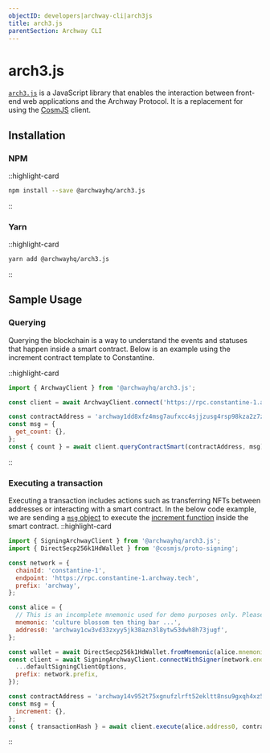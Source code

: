 ```yaml
---
objectID: developers|archway-cli|arch3js
title: arch3.js
parentSection: Archway CLI
---
```


# arch3.js

[`arch3.js`](https://www.npmjs.com/package/@archwayhq/arch3-core) is a JavaScript library that enables the interaction between front-end web applications and the Archway Protocol. It is a replacement for using the [CosmJS](https://github.com/cosmos/cosmjs) client.

## Installation

### NPM

::highlight-card

```bash
npm install --save @archwayhq/arch3.js
```

::

### Yarn

::highlight-card

```bash
yarn add @archwayhq/arch3.js
```

::

## Sample Usage

### Querying

Querying the blockchain is a way to understand the events and statuses that happen inside a smart contract. Below is an example using the increment contract template to Constantine.

::highlight-card

```js
import { ArchwayClient } from '@archwayhq/arch3.js';

const client = await ArchwayClient.connect('https://rpc.constantine-1.archway.tech');

const contractAddress = 'archway1dd8xfz4msg7aufxcc4sjjzusg4rsp98kza2z7zjprhgwvmpdzncq6jrg99';
const msg = {
  get_count: {},
};
const { count } = await client.queryContractSmart(contractAddress, msg);
```

::

### Executing a transaction

Executing a transaction includes actions such as transferring NFTs between addresses or interacting with a smart contract. In the below code example, we are sending a [`msg` object](https://docs.cosmos.network/main/building-modules/messages-and-queries#messages) to execute the [increment function](https://docs.cosmwasm.com/dev-academy/develop-smart-contract/intro/#increment) inside the smart contract.
::highlight-card

```js
import { SigningArchwayClient } from '@archwayhq/arch3.js';
import { DirectSecp256k1HdWallet } from '@cosmjs/proto-signing';

const network = {
  chainId: 'constantine-1',
  endpoint: 'https://rpc.constantine-1.archway.tech',
  prefix: 'archway',
};

const alice = {
  // This is an incomplete mnemonic used for demo purposes only. Please, never hard code your seed phrases.
  mnemonic: 'culture blossom ten thing bar ...',
  address0: 'archway1cw3vd33zxyy5jk38azn3l8ytw53dwh8h73jugf',
};

const wallet = await DirectSecp256k1HdWallet.fromMnemonic(alice.mnemonic, { prefix: network.prefix });
const client = await SigningArchwayClient.connectWithSigner(network.endpoint, wallet, {
  ...defaultSigningClientOptions,
  prefix: network.prefix,
});

const contractAddress = 'archway14v952t75xgnufzlrft52ekltt8nsu9gxqh4xz55qfm6wqslc0spqspc5lm';
const msg = {
  increment: {},
};
const { transactionHash } = await client.execute(alice.address0, contractAddress, msg, 'auto');
```

::
